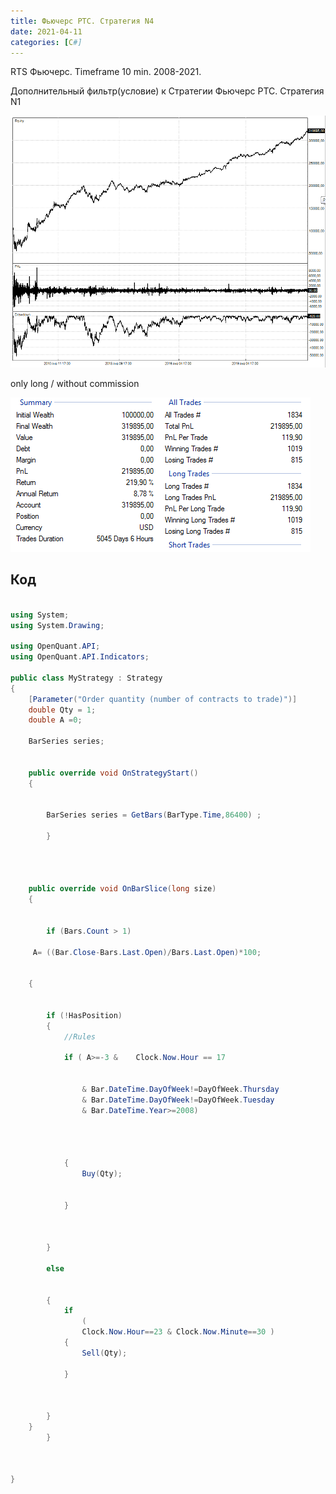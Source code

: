 ```yaml
---
title: Фьючерс РТС. Стратегия N4
date: 2021-04-11
categories: [C#]
---
```


RTS Фьючерс. Timeframe 10 min. 2008-2021.

Дополнительный фильтр(условие) к Стратегии Фьючерс РТС. Стратегия N1


<img src="/images/pattern4_ch.png" alt="">

only long / without commission

<img src="/images/pattern4_p.png" alt="">

## Код

```c#

using System;
using System.Drawing;

using OpenQuant.API;
using OpenQuant.API.Indicators;

public class MyStrategy : Strategy
{
	[Parameter("Order quantity (number of contracts to trade)")]
	double Qty = 1;
	double A =0;

	BarSeries series;

	
	public override void OnStrategyStart()
	{
		
	
		BarSeries series = GetBars(BarType.Time,86400) ;
	
		}
	
	
	
	
	public override void OnBarSlice(long size)
	{

		
		if (Bars.Count > 1)
		
	 A= ((Bar.Close-Bars.Last.Open)/Bars.Last.Open)*100;
		
		
	{
			
         
		if (!HasPosition)
		{
			//Rules
				
			if ( A>=-3 &	Clock.Now.Hour == 17
				
			
				& Bar.DateTime.DayOfWeek!=DayOfWeek.Thursday 
				& Bar.DateTime.DayOfWeek!=DayOfWeek.Tuesday
				& Bar.DateTime.Year>=2008)
					
					
					
				
			{
				Buy(Qty);
			
						
			}
			
			

		}
			
		else
			
			
		{
			if 			
				(
				Clock.Now.Hour==23 & Clock.Now.Minute==30 )
			{
				Sell(Qty);
					
			}
				
			
			
		}
	}
		}

	

}





```


